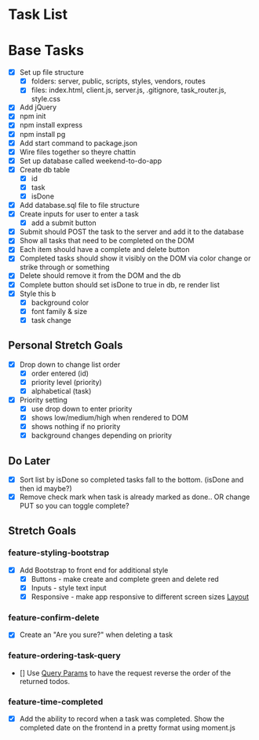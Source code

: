 # Task List

# Base Tasks

- [x] Set up file structure
  - [x] folders: server, public, scripts, styles, vendors, routes
  - [x] files: index.html, client.js, server.js, .gitignore, task_router.js, style.css
- [x] Add jQuery
- [x] npm init
- [x] npm install express
- [x] npm install pg
- [x] Add start command to package.json
- [x] Wire files together so theyre chattin
- [x] Set up database called weekend-to-do-app
- [x] Create db table
  - [x] id
  - [x] task
  - [x] isDone
- [x] Add database.sql file to file structure
- [x] Create inputs for user to enter a task
  - [x] add a submit button
- [x] Submit should POST the task to the server and add it to the database
- [x] Show all tasks that need to be completed on the DOM
- [x] Each item should have a complete and delete button
- [x] Completed tasks should show it visibly on the DOM via color change or strike through or something
- [x] Delete should remove it from the DOM and the db
- [x] Complete button should set isDone to true in db, re render list
- [x] Style this b
  - [x] background color
  - [x] font family & size
  - [x] task change

## Personal Stretch Goals

- [x] Drop down to change list order
  - [x] order entered (id)
  - [x] priority level (priority)
  - [x] alphabetical (task)
- [x] Priority setting
  - [x] use drop down to enter priority
  - [x] shows low/medium/high when rendered to DOM
  - [x] shows nothing if no priority
  - [x] background changes depending on priority

## Do Later

- [x] Sort list by isDone so completed tasks fall to the bottom. (isDone and then id maybe?)
- [x] Remove check mark when task is already marked as done.. OR change PUT so you can toggle complete?

## Stretch Goals

### feature-styling-bootstrap

- [x] Add Bootstrap to front end for additional style
  - [x] Buttons - make create and complete green and delete red
  - [x] Inputs - style text input
  - [x] Responsive - make app responsive to different screen sizes [Layout](https://getbootstrap.com/docs/4.1/layout/overview/)

### feature-confirm-delete

- [x] Create an "Are you sure?" when deleting a task

### feature-ordering-task-query

- [] Use [Query Params](https://expressjs.com/en/api.html#req.query) to have the request reverse the order of the returned todos.

### feature-time-completed

- [x] Add the ability to record when a task was completed. Show the completed date on the frontend in a pretty format using moment.js
